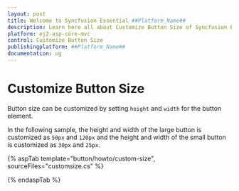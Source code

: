 ```yaml
---
layout: post
title: Welcome to Syncfusion Essential ##Platform_Name##
description: Learn here all about Customize Button Size of Syncfusion Essential ##Platform_Name## widgets based on HTML5 and jQuery.
platform: ej2-asp-core-mvc
control: Customize Button Size
publishingplatform: ##Platform_Name##
documentation: ug
---
```



# Customize Button Size

Button size can be customized by setting `height` and `width` for the button element.

In the following sample, the height and width of the large button is customized as `50px` and `120px` and
the height and width of the small button is customized as `30px` and `25px`.

{% aspTab template="button/howto/custom-size", sourceFiles="customsize.cs" %}

{% endaspTab %}